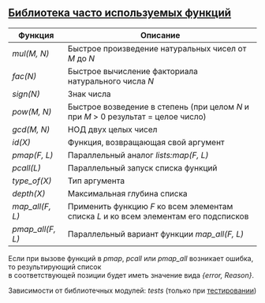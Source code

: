 ## [Библиотека часто используемых функций](../libs/lib.erl)
|Функция|Описание|  
|-----------------|--------------------------------------------------------------------------------------|  
|*mul(M, N)*| Быстрое произведение натуральных чисел от *M* до *N*|  
|*fac(N)*| Быстрое вычисление факториала натурального числа *N*|  
|*sign(N)*| Знак числа|  
|*pow(M, N)*| Быстрое возведение в степень (при целом *N* и при *M* > 0 результат = целое число)|  
|*gcd(M, N)*| НОД двух целых чисел|  
|*id(X)*| Функция, возвращающая свой аргумент|  
|*pmap(F, L)*| Параллельный аналог *lists:map(F, L)*|  
|*pcall(L)*| Параллельный запуск списка функций|  
|*type_of(X)*| Тип аргумента|  
|*depth(X)*| Максимальная глубина списка|  
|*map_all(F, L)*| Применить функцию *F* ко всем элементам списка *L* и ко всем элементам его подсписков|  
|*pmap_all(F, L)*| Параллельный вариант функции *map_all(F, L)*|  

Если при вызове функций в *pmap*, *pcall* или *pmap_all* возникает ошибка, то результирующий список  
в соответствующей позиции будет иметь значение вида *{error, Reason}*.

Зависимости от библиотечных модулей: *tests* (только при [тестировании](../libs/tests/lib_tests.erl))  
